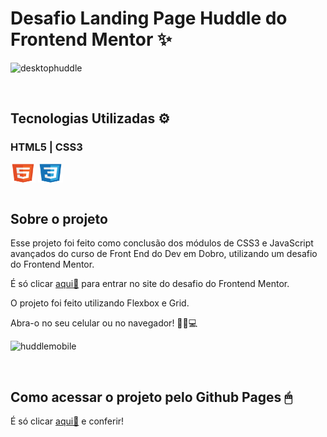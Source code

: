 # Desafio Landing Page Huddle do Frontend Mentor ✨

![desktophuddle](https://github.com/marislaradev/landing-page-huddle/assets/121054908/686f4d40-d1ec-47f9-927c-725e57f226cf)


<br>

## Tecnologias Utilizadas ⚙
### HTML5 | CSS3
<div style="display: inline_block">
  <img align="center" alt="HTML" height="30" width="40" src="https://raw.githubusercontent.com/devicons/devicon/master/icons/html5/html5-original.svg">
  <img align="center" alt="CSS" height="30" width="40" src="https://raw.githubusercontent.com/devicons/devicon/master/icons/css3/css3-original.svg">     
</div>

<br>

## Sobre o projeto
<p>Esse projeto foi feito como conclusão dos módulos de CSS3 e JavaScript avançados do curso de Front End do Dev em Dobro, utilizando um desafio do Frontend Mentor.</p>
<p>É só clicar <a href="https://www.frontendmentor.io/challenges/huddle-landing-page-with-a-single-introductory-section-B_2Wvxgi0" target="_blank" >aqui🔗</a> para entrar no site do desafio do Frontend Mentor.</p>
<p>O projeto foi feito utilizando Flexbox e Grid. </p>

<p>Abra-o no seu celular ou no navegador! 📱✨💻 </p>

![huddlemobile](https://github.com/marislaradev/landing-page-huddle/assets/121054908/e54c0432-7d20-4525-84a5-2e99f96d5131)


<br>

## Como acessar o projeto pelo Github Pages 🖱
<p>É só clicar <a href="https://marislaradev.github.io/landing-page-huddle/" target="_blank" >aqui🔗</a> e conferir!</p>




